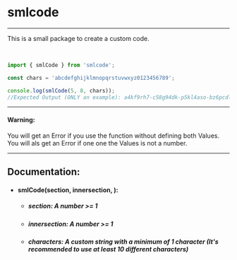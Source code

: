 # smlcode

---

This is a small package to create a custom code.

<br>

```js
import { smlCode } from 'smlcode';

const chars = 'abcdefghijklmnopqrstuvwxyz0123456789';

console.log(smlCode(5, 8, chars));
//Expected Output (ONLY an example): a4kf9rh7-c58g94dk-p5kl4aso-bz6pcdlt-1qu5dk2c
```

---

#### Warning:

You will get an Error if you use the function without defining both Values.
You will als get an Error if one one the Values is not a number.

---

## Documentation:

- #### smlCode(section, innersection, ):
    - ##### section: A number >= 1
    - ##### innersection: A number >= 1
    - ##### characters: A custom string with a minimum of 1 character (It's recommended to use at least 10 different characters)